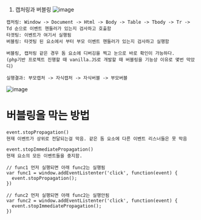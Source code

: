 1. 캡처링과 버블링
 ![image](https://github.com/KoGaYoung/JS-study/assets/36693355/899a4663-db70-4ecc-912d-d53c5c3c88fb)


~~~
캡처링: Window -> Document -> Html -> Body -> Table -> Tbody -> Tr -> Td 순으로 이벤트 헨들러가 있는지 검사하고 호출함
타겟팅: 이벤트가 여기서 실행됨
버블링: 타겟팅 된 요소에서 부터 부모 이벤트 헨들러가 있는지 검사하고 실행함
~~~

~~~
버블링, 캡처링 같은 경우 돔 요소에 디버깅을 찍고 눈으로 바로 확인이 가능하다.
(php기반 프로젝트 진행할 때 vanilla.JS로 개발할 때 버블링을 기능상 이유로 몇번 막았디)

실행결과: 부모캡처 -> 자식캡처 -> 자식버블 -> 부모버블
~~~
![image](https://github.com/KoGaYoung/JS-study/assets/36693355/4fc066af-77a3-447d-b4ed-fa36fc2c7cde)

# 버블링을 막는 방법
~~~
event.stopPropagation()
현재 이벤트가 상위로 전달되는걸 막음. 같은 돔 요소에 다른 이벤트 리스너들은 못 막음 

event.stopImmediatePropagation()
현재 요소의 모든 이벤트들을 중지함.

// func1 먼저 실행되면 아래 func2는 실행됨
var func1 = window.addEventListenter('click', function(event) {
  event.stopPropagation();
})

// func2 먼저 실행되면 아래 func2는 실행안됨
var func2 = window.addEventListenter('click', function(event) {
  event.stopImmediatePropagation();
})
~~~
